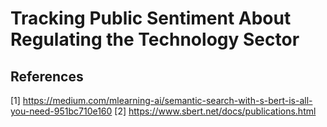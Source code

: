 # Tracking Public Sentiment About Regulating the Technology Sector

## References

[1] https://medium.com/mlearning-ai/semantic-search-with-s-bert-is-all-you-need-951bc710e160
[2] https://www.sbert.net/docs/publications.html
